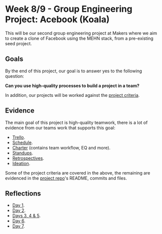 Week 8/9 - Group Engineering Project: Acebook (Koala)
=========

This will be our second group engineering project at Makers where we aim to create a clone of Facebook using the MEHN stack, from a pre-existing seed project.

Goals
-------

By the end of this project, our goal is to answer yes to the following question:

**Can you use high-quality processes to build a project in a team?**

In addition, our projects will be worked against the [project criteria](https://github.com/makersacademy/course/blob/main/final_projects/project_criteria.md).

Evidence
--------

The main goal of this project is high-quality teamwork, there is a lot of evidence from our teams work that supports this goal:
- [Trello](https://trello.com/b/P8lEsvZe/acebook).
- [Schedule](https://docs.google.com/spreadsheets/d/13c_OV4-XptTAtu_gCUo3wWlnPu04ciTX4XYQ8IhMV6w/edit?usp=sharing).
- [Charter](https://docs.google.com/document/d/13yi709ax4nmfTG9J0F57yEFpYRH7fdtczwvVJCrNIsM/edit?usp=sharing) (contains team workflow, EQ and more).
- [Standups](https://drive.google.com/drive/u/0/folders/1vmw7bW-BinU4MhLJ_JV3EnzQST6eGVQV).
- [Retrospectives](https://drive.google.com/drive/folders/1RGuPWrMwr7G3R5DuXjm9aj-FP8d5qJ6C?usp=sharing).
- [Ideation](https://drive.google.com/drive/folders/17h7f3xi684vGdI-1A-TWZHPgGlUHghDN?usp=sharing).

Some of the project criteria are covered in the above, the remaining are evidenced in the [project repo]()'s README, commits and files.

Reflections
----------
* [Day 1](https://medium.com/@adam.woodcock98/codebaddiez-vol-i-makers-day-36-4e4984981f4).
* [Day 2](https://medium.com/@adam.woodcock98/the-six-ps-makers-day-37-d828757eb485).
* [Days 3, 4 & 5](https://medium.com/@adam.woodcock98/the-six-ps-makers-day-37-d828757eb485).
* [Day 6](https://medium.com/@adam.woodcock98/i-will-love-you-until-the-very-front-end-makers-day-41-6cc080ec3838).
* [Day 7](https://medium.com/@adam.woodcock98/error-re-routing-makers-day-41-23637b2a988b).
